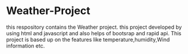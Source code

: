 # Weather-Project
this respository contains the Weather project. this project developed by using html and javascript and also helps of bootsrap and rapid api. This project is based up on the features like temperature,humidity,Wind information etc.
